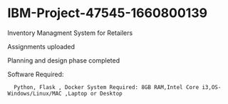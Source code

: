 # IBM-Project-47545-1660800139
Inventory Managment System for Retailers

Assignments uploaded

Planning and design phase completed


Software Required:


      Python, Flask , Docker System Required: 8GB RAM,Intel Core i3,OS-Windows/Linux/MAC ,Laptop or Desktop
      

